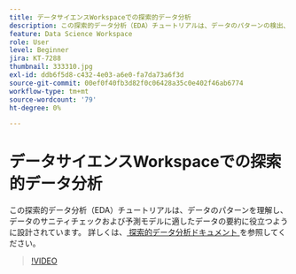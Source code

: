 ```yaml
---
title: データサイエンスWorkspaceでの探索的データ分析
description: この探索的データ分析（EDA）チュートリアルは、データのパターンの検出、データのサニティチェックおよび予測モデルに適したデータの要約に役立つように設計されています。
feature: Data Science Workspace
role: User
level: Beginner
jira: KT-7288
thumbnail: 333310.jpg
exl-id: ddb6f5d8-c432-4e03-a6e0-fa7da73a6f3d
source-git-commit: 00ef0f40fb3d82f0c06428a35c0e402f46ab6774
workflow-type: tm+mt
source-wordcount: '79'
ht-degree: 0%

---
```


# データサイエンスWorkspaceでの探索的データ分析

この探索的データ分析（EDA）チュートリアルは、データのパターンを理解し、データのサニティチェックおよび予測モデルに適したデータの要約に役立つように設計されています。 詳しくは、[ 探索的データ分析ドキュメント ](https://experienceleague.adobe.com/docs/experience-platform/data-science-workspace/jupyterlab/eda-notebook.html?lang=en) を参照してください。

>[!VIDEO](https://video.tv.adobe.com/v/333310)

